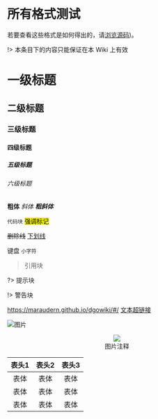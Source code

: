 # 所有格式测试

若要查看这些格式是如何得出的，请[浏览源码]())。

!> 本条目下的内容只能保证在本 Wiki 上有效

# 一级标题

## 二级标题

### 三级标题

#### 四级标题

##### 五级标题

###### 六级标题

**粗体** *斜体* ***粗斜体***

`代码块`
<mark>强调标记</mark>

~~删除线~~
<u>下划线</u> 

<kbd>键盘</kbd>
<small>小字符</small>

> 引用块

?> 提示块

!> 警告块

<https://maraudern.github.io/dgowiki/#/> [文本超链接](http://www.example.com/)

![图片](http://39.100.70.44:8000/images/index_rotation_pic1.jpg)

<figure style='text-align: center'>
    <img draggable='false' src='http://39.100.70.44:8000/images/index_rotation_pic1.jpg'/>
    <figcaption>图片注释</figcaption>
</figure>

| 表头1 | 表头2 | 表头3 |
| :---: | :---: | :---: |
| 表体  | 表体  | 表体  |
| 表体  | 表体  | 表体  |
| 表体  | 表体  | 表体  |

